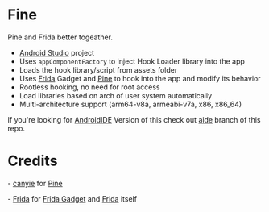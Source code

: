 # Fine

Pine and Frida better togeather.

- [Android Studio](https://developer.android.com/studio) project
- Uses `appComponentFactory` to inject Hook Loader library into the app
- Loads the hook library/script from assets folder
- Uses [Frida](https://frida.re/) Gadget and [Pine](https://github.com/canyie/pine) to hook into the app and modify its behavior
- Rootless hooking, no need for root access
- Load libraries based on arch of user system automatically
- Multi-architecture support (arm64-v8a, armeabi-v7a, x86, x86_64)

If you're looking for [AndroidIDE](https://m.androidide.com/) Version of this check out [aide](https://github.com/AbhiTheModder/Fine/tree/aide) branch of this repo.

# Credits

\- [canyie](https://github.com/canyie) for [Pine](https://github.com/canyie/pine)

\- [Frida](https://frida.re/) for [Frida Gadget](https://github.com/frida/frida/releases/latest) and [Frida](https://github.com/frida/frida) itself
